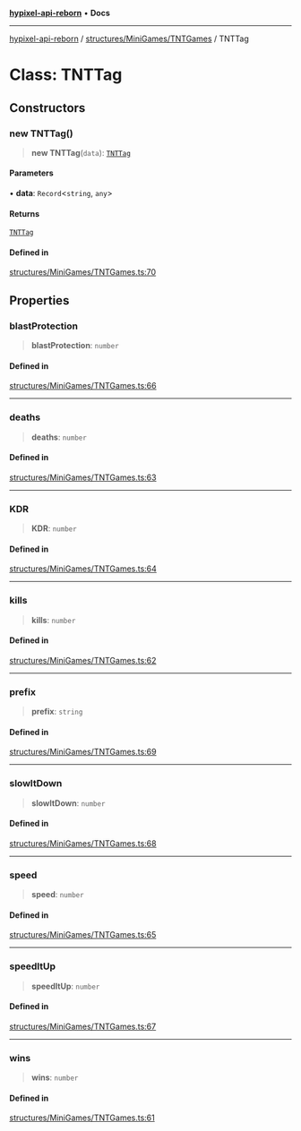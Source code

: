 [**hypixel-api-reborn**](../../../../README.md) • **Docs**

***

[hypixel-api-reborn](../../../../modules.md) / [structures/MiniGames/TNTGames](../README.md) / TNTTag

# Class: TNTTag

## Constructors

### new TNTTag()

> **new TNTTag**(`data`): [`TNTTag`](TNTTag.md)

#### Parameters

• **data**: `Record`\<`string`, `any`\>

#### Returns

[`TNTTag`](TNTTag.md)

#### Defined in

[structures/MiniGames/TNTGames.ts:70](https://github.com/Kathund/REBORN-docs-TEST/blob/226e7f6a62bb6bca87ef0828ac84e9098d59f860/src/structures/MiniGames/TNTGames.ts#L70)

## Properties

### blastProtection

> **blastProtection**: `number`

#### Defined in

[structures/MiniGames/TNTGames.ts:66](https://github.com/Kathund/REBORN-docs-TEST/blob/226e7f6a62bb6bca87ef0828ac84e9098d59f860/src/structures/MiniGames/TNTGames.ts#L66)

***

### deaths

> **deaths**: `number`

#### Defined in

[structures/MiniGames/TNTGames.ts:63](https://github.com/Kathund/REBORN-docs-TEST/blob/226e7f6a62bb6bca87ef0828ac84e9098d59f860/src/structures/MiniGames/TNTGames.ts#L63)

***

### KDR

> **KDR**: `number`

#### Defined in

[structures/MiniGames/TNTGames.ts:64](https://github.com/Kathund/REBORN-docs-TEST/blob/226e7f6a62bb6bca87ef0828ac84e9098d59f860/src/structures/MiniGames/TNTGames.ts#L64)

***

### kills

> **kills**: `number`

#### Defined in

[structures/MiniGames/TNTGames.ts:62](https://github.com/Kathund/REBORN-docs-TEST/blob/226e7f6a62bb6bca87ef0828ac84e9098d59f860/src/structures/MiniGames/TNTGames.ts#L62)

***

### prefix

> **prefix**: `string`

#### Defined in

[structures/MiniGames/TNTGames.ts:69](https://github.com/Kathund/REBORN-docs-TEST/blob/226e7f6a62bb6bca87ef0828ac84e9098d59f860/src/structures/MiniGames/TNTGames.ts#L69)

***

### slowItDown

> **slowItDown**: `number`

#### Defined in

[structures/MiniGames/TNTGames.ts:68](https://github.com/Kathund/REBORN-docs-TEST/blob/226e7f6a62bb6bca87ef0828ac84e9098d59f860/src/structures/MiniGames/TNTGames.ts#L68)

***

### speed

> **speed**: `number`

#### Defined in

[structures/MiniGames/TNTGames.ts:65](https://github.com/Kathund/REBORN-docs-TEST/blob/226e7f6a62bb6bca87ef0828ac84e9098d59f860/src/structures/MiniGames/TNTGames.ts#L65)

***

### speedItUp

> **speedItUp**: `number`

#### Defined in

[structures/MiniGames/TNTGames.ts:67](https://github.com/Kathund/REBORN-docs-TEST/blob/226e7f6a62bb6bca87ef0828ac84e9098d59f860/src/structures/MiniGames/TNTGames.ts#L67)

***

### wins

> **wins**: `number`

#### Defined in

[structures/MiniGames/TNTGames.ts:61](https://github.com/Kathund/REBORN-docs-TEST/blob/226e7f6a62bb6bca87ef0828ac84e9098d59f860/src/structures/MiniGames/TNTGames.ts#L61)
